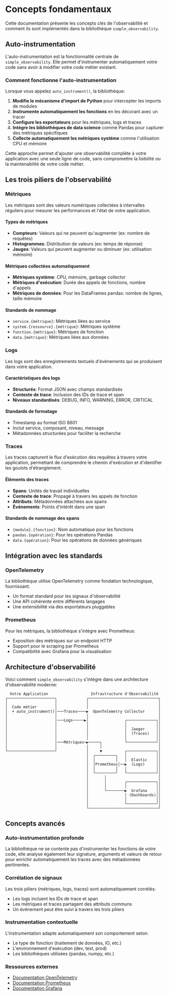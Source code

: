 # Concepts fondamentaux

Cette documentation présente les concepts clés de l'observabilité et comment ils sont implémentés dans la bibliothèque `simple_observability`.

## Auto-instrumentation

L'auto-instrumentation est la fonctionnalité centrale de `simple_observability`. Elle permet d'instrumenter automatiquement votre code sans avoir à modifier votre code métier existant.

### Comment fonctionne l'auto-instrumentation

Lorsque vous appelez `auto_instrument()`, la bibliothèque:

1. **Modifie le mécanisme d'import de Python** pour intercepter les imports de modules
2. **Instrumente automatiquement les fonctions** en les décorant avec un tracer
3. **Configure les exportateurs** pour les métriques, logs et traces
4. **Intègre les bibliothèques de data science** comme Pandas pour capturer des métriques spécifiques
5. **Collecte automatiquement les métriques système** comme l'utilisation CPU et mémoire

Cette approche permet d'ajouter une observabilité complète à votre application avec une seule ligne de code, sans compromettre la lisibilité ou la maintenabilité de votre code métier.

## Les trois piliers de l'observabilité 

### Métriques

Les métriques sont des valeurs numériques collectées à intervalles réguliers pour mesurer les performances et l'état de votre application.

#### Types de métriques

- **Compteurs**: Valeurs qui ne peuvent qu'augmenter (ex: nombre de requêtes)
- **Histogrammes**: Distribution de valeurs (ex: temps de réponse)
- **Jauges**: Valeurs qui peuvent augmenter ou diminuer (ex: utilisation mémoire)

#### Métriques collectées automatiquement

- **Métriques système**: CPU, mémoire, garbage collector
- **Métriques d'exécution**: Durée des appels de fonctions, nombre d'appels
- **Métriques de données**: Pour les DataFrames pandas: nombre de lignes, taille mémoire

#### Standards de nommage

- `service.{métrique}`: Métriques liées au service
- `system.{ressource}.{métrique}`: Métriques système
- `function.{métrique}`: Métriques de fonction
- `data.{métrique}`: Métriques liées aux données

### Logs

Les logs sont des enregistrements textuels d'événements qui se produisent dans votre application.

#### Caractéristiques des logs

- **Structurés**: Format JSON avec champs standardisés
- **Contexte de trace**: Inclusion des IDs de trace et span
- **Niveaux standardisés**: DEBUG, INFO, WARNING, ERROR, CRITICAL

#### Standards de formatage

- Timestamp au format ISO 8601
- Inclut service, composant, niveau, message
- Métadonnées structurées pour faciliter la recherche

### Traces

Les traces capturent le flux d'exécution des requêtes à travers votre application, permettant de comprendre le chemin d'exécution et d'identifier les goulots d'étranglement.

#### Éléments des traces

- **Spans**: Unités de travail individuelles
- **Contexte de trace**: Propagé à travers les appels de fonction
- **Attributs**: Métadonnées attachées aux spans
- **Événements**: Points d'intérêt dans une span

#### Standards de nommage des spans

- `{module}.{fonction}`: Nom automatique pour les fonctions
- `pandas.{opération}`: Pour les opérations Pandas
- `data.{opération}`: Pour les opérations de données génériques

## Intégration avec les standards

### OpenTelemetry

La bibliothèque utilise OpenTelemetry comme fondation technologique, fournissant:

- Un format standard pour les signaux d'observabilité
- Une API cohérente entre différents langages
- Une extensibilité via des exportateurs pluggables

### Prometheus

Pour les métriques, la bibliothèque s'intègre avec Prometheus:

- Exposition des métriques sur un endpoint HTTP
- Support pour le scraping par Prometheus
- Compatibilité avec Grafana pour la visualisation

## Architecture d'observabilité

Voici comment `simple_observability` s'intègre dans une architecture d'observabilité moderne:

```
  Votre Application                   Infrastructure d'Observabilité
┌─────────────────────┐             ┌───────────────────────────────┐
│                     │             │                               │
│  Code métier        │             │                               │
│  + auto_instrument()│───Traces────▶  OpenTelemetry Collector      │
│                     │             │                               │
│                     │───Logs─────▶│                ┌─────────────┐│
│                     │             │                │             ││
│                     │             │                │  Jaeger     ││
│                     │             │                │  (Traces)   ││
│                     │             │                │             ││
│                     │───Métriques─▶─────┐          └─────────────┘│
│                     │             │     │                         │
└─────────────────────┘             │     ▼          ┌─────────────┐│
                                    │  ┌─────────┐   │             ││
                                    │  │         │   │  Elastic    ││
                                    │  │Prometheus│──▶  (Logs)     ││
                                    │  │         │   │             ││
                                    │  └─────────┘   └─────────────┘│
                                    │       │                       │
                                    │       │        ┌─────────────┐│
                                    │       │        │             ││
                                    │       └────────▶  Grafana    ││
                                    │                │ (Dashboards)││
                                    │                │             ││
                                    │                └─────────────┘│
                                    └───────────────────────────────┘
```

## Concepts avancés

### Auto-instrumentation profonde

La bibliothèque ne se contente pas d'instrumenter les fonctions de votre code, elle analyse également leur signature, arguments et valeurs de retour pour enrichir automatiquement les traces avec des métadonnées pertinentes.

### Corrélation de signaux

Les trois piliers (métriques, logs, traces) sont automatiquement corrélés:

- Les logs incluent les IDs de trace et span
- Les métriques et traces partagent des attributs communs
- Un événement peut être suivi à travers les trois piliers

### Instrumentation contextuelle

L'instrumentation adapte automatiquement son comportement selon:

- Le type de fonction (traitement de données, IO, etc.)
- L'environnement d'exécution (dev, test, prod)
- Les bibliothèques utilisées (pandas, numpy, etc.)

### Ressources externes

- [Documentation OpenTelemetry](https://opentelemetry.io/docs/)
- [Documentation Prometheus](https://prometheus.io/docs/introduction/overview/)
- [Documentation Grafana](https://grafana.com/docs/) 